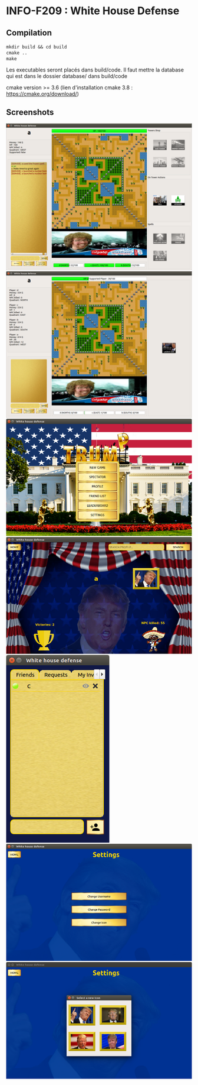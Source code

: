 # INFO-F209 : White House Defense


## Compilation
	mkdir build && cd build
	cmake ..
	make
Les executables seront placés dans build/code. Il faut mettre la database qui est dans le dossier database/ dans build/code

cmake version >= 3.6 (lien d'installation cmake 3.8 : https://cmake.org/download/)


## Screenshots

![alt text](screenshots/img1.png)
![alt text](screenshots/img2.png)
![alt text](screenshots/img3.png)
![alt text](screenshots/img4.png)
![alt text](screenshots/img5.png)
![alt text](screenshots/img6.png)
![alt text](screenshots/img7.png)
